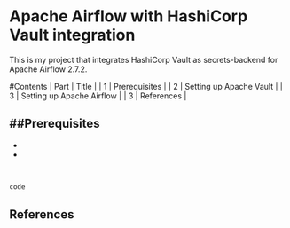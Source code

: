 # Apache Airflow with HashiCorp Vault integration
This is my project that integrates HashiCorp Vault as secrets-backend for Apache Airflow 2.7.2.

#Contents
| Part | Title |
|  1  | Prerequisites |
|  2  | Setting up Apache Vault |
|  3  | Setting up Apache Airflow |
|  3  | References |

##Prerequisites
-
-
-

##

```

```

`code`

## References

